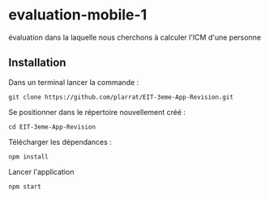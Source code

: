 # evaluation-mobile-1

évaluation dans la laquelle nous cherchons à calculer l'ICM d'une personne

## Installation

Dans un terminal lancer la commande :

`git clone https://github.com/plarrat/EIT-3eme-App-Revision.git`

Se positionner dans le répertoire nouvellement créé :

`cd EIT-3eme-App-Revision`

Télécharger les dépendances :

`npm install`

Lancer l'application

`npm start`

